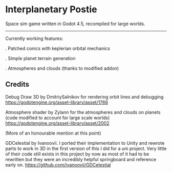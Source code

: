 
# Interplanetary Postie

Space sim game written in Godot 4.5, recompiled for large worlds.

_________________________________________________________________

Currently working features:

. Patched conics with keplerian orbital mechanics

. Simple planet terrain generation

. Atmospheres and clouds (thanks to modified addon)

## Credits


Debug Draw 3D by DmitriySalnikov for rendering orbit lines and debugging
https://godotengine.org/asset-library/asset/1766
 
Atmosphere shader by Zylann for the atmospheres and clouds on planets (code modified to account for large scale worlds)
https://godotengine.org/asset-library/asset/2002
 
(More of an honourable mention at this point)

GDCelestial by Ivanoovii. I ported their implementation to Unity and rewrote parts to work in 3D in the first version of this I did for a uni project. Very little of their code still exists in this project by now as most of it had to be rewritten but they were an incredibly helpful springboard and reference early on.
https://github.com/ivanoovii/GDCelestial
